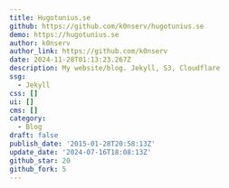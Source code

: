 ```yaml
---
title: Hugotunius.se
github: https://github.com/k0nserv/hugotunius.se
demo: https://hugotunius.se
author: k0nserv
author_link: https://github.com/k0nserv
date: 2024-11-28T01:13:23.267Z
description: My website/blog. Jekyll, S3, Cloudflare
ssg:
  - Jekyll
css: []
ui: []
cms: []
category:
  - Blog
draft: false
publish_date: '2015-01-28T20:58:13Z'
update_date: '2024-07-16T18:08:13Z'
github_star: 20
github_fork: 5
---
```

